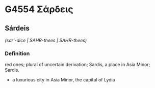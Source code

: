 # G4554 Σάρδεις

## Sárdeis

_(sar'-dice | SAHR-thees | SAHR-thees)_

### Definition

red ones; plural of uncertain derivation; Sardis, a place in Asia Minor; Sardis.

- a luxurious city in Asia Minor, the capital of Lydia

